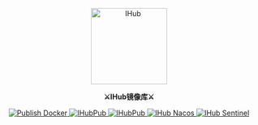<p align="center">
  <a target="_blank" href="https://hub.docker.com/u/ihubpub"><img src="https://cdn.jsdelivr.net/gh/ihub-pub/ihub-pub.github.io/ihub_logo.svg" height="150" alt="IHub"></a>
</p>

<p align="center">
  <strong>⚔IHub镜像库⚔</strong>
</p>

<p align="center">
	<a target="_blank" href="https://github.com/ihub-pub/images/actions/workflows/publish.yml">
		<img src="https://img.shields.io/github/actions/workflow/status/ihub-pub/images/publish.yml?branch=main&label=Build&logo=GitHub+Actions&logoColor=white" alt="Publish Docker"/>
	</a>
	<a target="_blank" href="https://github.com/ihub-pub">
		<img src="https://img.shields.io/badge/GitHub-181717.svg?style=flat&logo=GitHub" alt="IHubPub"/>
	</a>
	<a target="_blank" href="https://gitee.com/ihub-pub">
		<img src="https://img.shields.io/badge/Gitee-C71D23.svg?style=flat&logo=Gitee" alt="IHubPub"/>
	</a>
	<a target="_blank" href="https://hub.docker.com/r/ihubpub/nacos">
		<img src="https://img.shields.io/docker/v/ihubpub/nacos?color=2496ED&label=&logo=Docker&logoColor=white" alt="IHub Nacos"/>
	</a>
	<a target="_blank" href="https://hub.docker.com/r/ihubpub/sentinel">
		<img src="https://img.shields.io/docker/v/ihubpub/sentinel?color=2496ED&label=&logo=Docker&logoColor=white" alt="IHub Sentinel"/>
	</a>
</p>
